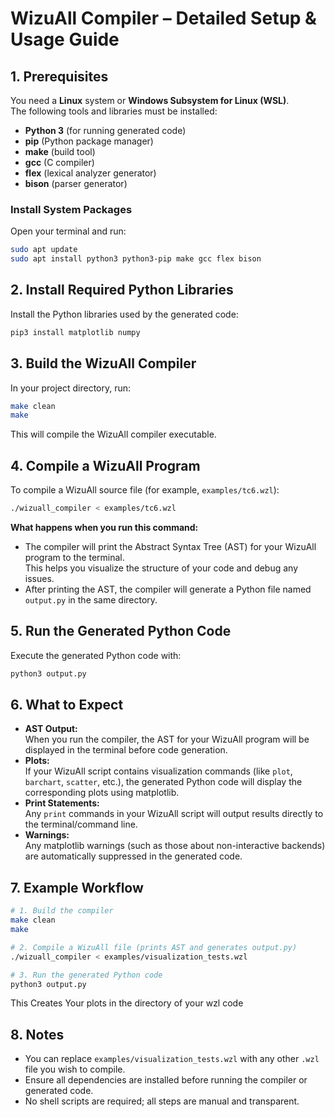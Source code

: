 # WizuAll Compiler – Detailed Setup & Usage Guide

## 1. Prerequisites

You need a **Linux** system or **Windows Subsystem for Linux (WSL)**.  
The following tools and libraries must be installed:

- **Python 3** (for running generated code)
- **pip** (Python package manager)
- **make** (build tool)
- **gcc** (C compiler)
- **flex** (lexical analyzer generator)
- **bison** (parser generator)

### Install System Packages

Open your terminal and run:

```bash
sudo apt update
sudo apt install python3 python3-pip make gcc flex bison
```

## 2. Install Required Python Libraries

Install the Python libraries used by the generated code:

```bash
pip3 install matplotlib numpy
```

## 3. Build the WizuAll Compiler

In your project directory, run:

```bash
make clean
make
```

This will compile the WizuAll compiler executable.

## 4. Compile a WizuAll Program

To compile a WizuAll source file (for example, `examples/tc6.wzl`):

```bash
./wizuall_compiler < examples/tc6.wzl
```

**What happens when you run this command:**
- The compiler will print the Abstract Syntax Tree (AST) for your WizuAll program to the terminal.  
  This helps you visualize the structure of your code and debug any issues.
- After printing the AST, the compiler will generate a Python file named `output.py` in the same directory.

## 5. Run the Generated Python Code

Execute the generated Python code with:

```bash
python3 output.py
```

## 6. What to Expect

- **AST Output:**  
  When you run the compiler, the AST for your WizuAll program will be displayed in the terminal before code generation.
- **Plots:**  
  If your WizuAll script contains visualization commands (like `plot`, `barchart`, `scatter`, etc.), the generated Python code will display the corresponding plots using matplotlib.
- **Print Statements:**  
  Any `print` commands in your WizuAll script will output results directly to the terminal/command line.
- **Warnings:**  
  Any matplotlib warnings (such as those about non-interactive backends) are automatically suppressed in the generated code.

## 7. Example Workflow

```bash
# 1. Build the compiler
make clean
make

# 2. Compile a WizuAll file (prints AST and generates output.py)
./wizuall_compiler < examples/visualization_tests.wzl

# 3. Run the generated Python code
python3 output.py
```
This Creates Your plots in the directory of your wzl code 


## 8. Notes

- You can replace `examples/visualization_tests.wzl` with any other `.wzl` file you wish to compile.
- Ensure all dependencies are installed before running the compiler or generated code.
- No shell scripts are required; all steps are manual and transparent.

